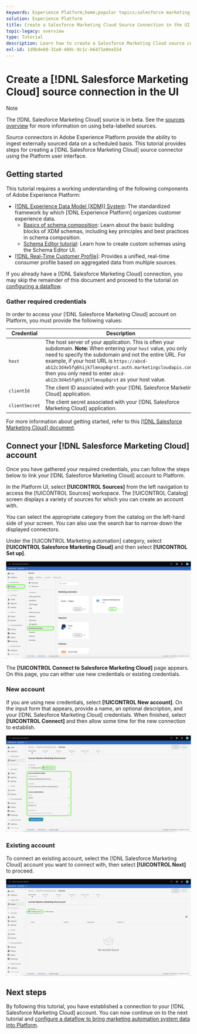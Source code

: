 ```yaml
---
keywords: Experience Platform;home;popular topics;salesforce marketing cloud;Salesforce Marketing Clud
solution: Experience Platform
title: Create a Salesforce Marketing Cloud Source Connection in the UI
topic-legacy: overview
type: Tutorial
description: Learn how to create a Salesforce Marketing Cloud source connection using the Adobe Experience Platform UI.
exl-id: 1d9bde60-31e0-489c-9c1c-b6471e0ea554
---
```

# Create a [!DNL Salesforce Marketing Cloud] source connection in the UI

>[!NOTE]
>
> The [!DNL Salesforce Marketing Cloud] source is in beta. See the [sources overview](../../../../home.md#terms-and-conditions) for more information on using beta-labelled sources.

Source connectors in Adobe Experience Platform provide the ability to ingest externally sourced data on a scheduled basis. This tutorial provides steps for creating a [!DNL Salesforce Marketing Cloud] source connector using the Platform user interface.

## Getting started

This tutorial requires a working understanding of the following components of Adobe Experience Platform:

* [[!DNL Experience Data Model (XDM)] System](../../../../../xdm/home.md): The standardized framework by which [!DNL Experience Platform] organizes customer experience data.
  * [Basics of schema composition](../../../../../xdm/schema/composition.md): Learn about the basic building blocks of XDM schemas, including key principles and best practices in schema composition.
  * [Schema Editor tutorial](../../../../../xdm/tutorials/create-schema-ui.md): Learn how to create custom schemas using the Schema Editor UI.
* [[!DNL Real-Time Customer Profile]](../../../../../profile/home.md): Provides a unified, real-time consumer profile based on aggregated data from multiple sources.

If you already have a [!DNL Salesforce Marketing Cloud] connection, you may skip the remainder of this document and proceed to the tutorial on [configuring a dataflow](../../dataflow/marketing-automation.md).

### Gather required credentials

In order to access your [!DNL Salesforce Marketing Cloud] account on Platform, you must provide the following values:

| Credential | Description |
| ---------- | ----------- |
| `host` | The host server of your application. This is often your subdomain. **Note:** When entering your `host` value, you only need to specify the subdomain and not the entire URL. For example, if your host URL is `https://abcd-ab12c3d4e5fg6hijk7lmnop8qrst.auth.marketingcloudapis.com/`, then you only need to enter `abcd-ab12c3d4e5fg6hijk7lmnop8qrst` as your host value. |
| `clientId` | The client ID associated with your [!DNL Salesforce Marketing Cloud] application. |
| `clientSecret` | The client secret associated with your [!DNL Salesforce Marketing Cloud] application. |

For more information about getting started, refer to this [[!DNL Salesforce Marketing Cloud] document](https://developer.salesforce.com/docs/atlas.en-us.mc-apis.meta/mc-apis/authentication.htm).

## Connect your [!DNL Salesforce Marketing Cloud] account

Once you have gathered your required credentials, you can follow the steps below to link your [!DNL Salesforce Marketing Cloud] account to Platform.

In the Platform UI, select **[!UICONTROL Sources]** from the left navigation to access the [!UICONTROL Sources] workspace. The [!UICONTROL Catalog] screen displays a variety of sources for which you can create an account with.

You can select the appropriate category from the catalog on the left-hand side of your screen. You can also use the search bar to narrow down the displayed connectors.

Under the [!UICONTROL Marketing automation] category, select **[!UICONTROL Salesforce Marketing Cloud]** and then select **[!UICONTROL Set up]**.

![catalog](../../../../images/tutorials/create/salesforce-marketing-cloud/catalog.png)

The **[!UICONTROL Connect to Salesforce Marketing Cloud]** page appears. On this page, you can either use new credentials or existing credentials.

### New account

If you are using new credentials, select **[!UICONTROL New account]**. On the input form that appears, provide a name, an optional description, and your [!DNL Salesforce Marketing Cloud] credentials. When finished, select **[!UICONTROL Connect]** and then allow some time for the new connection to establish.

![new](../../../../images/tutorials/create/salesforce-marketing-cloud/new.png)

### Existing account

To connect an existing account, select the [!DNL Salesforce Marketing Cloud] account you want to connect with, then select **[!UICONTROL Next]** to proceed.

![existing](../../../../images/tutorials/create/salesforce-marketing-cloud/existing.png)

## Next steps

By following this tutorial, you have established a connection to your [!DNL Salesforce Marketing Cloud] account. You can now continue on to the next tutorial and [configure a dataflow to bring marketing automation system data into Platform](../../dataflow/marketing-automation.md).
